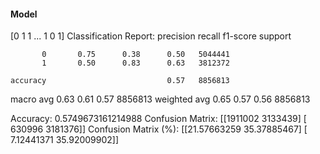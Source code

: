 #### Model
[0 1 1 ... 1 0 1]
Classification Report:
              precision    recall  f1-score   support

           0       0.75      0.38      0.50   5044441
           1       0.50      0.83      0.63   3812372

    accuracy                           0.57   8856813
   macro avg       0.63      0.61      0.57   8856813
weighted avg       0.65      0.57      0.56   8856813

Accuracy: 0.5749673161214988
Confusion Matrix:
[[1911002 3133439]
 [ 630996 3181376]]
Confusion Matrix (%):
[[21.57663259 35.37885467]
 [ 7.12441371 35.92009902]]

